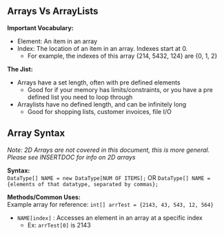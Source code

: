 ## Arrays Vs ArrayLists
**Important Vocabulary:**
- Element: An item in an array
- Index: The location of an item in an array. Indexes start at 0.
  -  For example, the indexes of this array {214, 5432, 124} are {0, 1, 2}
  
**The Jist:**
- Arrays have a set length, often with pre defined elements
  - Good for if your memory has limits/constraints, or you have a pre defined list you need to loop through
- Arraylists have no defined length, and can be infinitely long
  - Good for shopping lists, customer invoices, file I/O

## Array Syntax
*Note: 2D Arrays are not covered in this document, this is more general. Please see INSERTDOC for info on 2D arrays*  

**Syntax:**  
`DataType[] NAME = new DataType[NUM OF ITEMS];` OR `DataType[] NAME = {elements of that datatype, separated by commas};`

**Methods/Common Uses:**  
Example array for reference: `int[] arrTest = {2143, 43, 543, 12, 564}`
- `NAME[index]` : Accesses an element in an array at a specific index
  - Ex: `arrTest[0]` is 2143 
